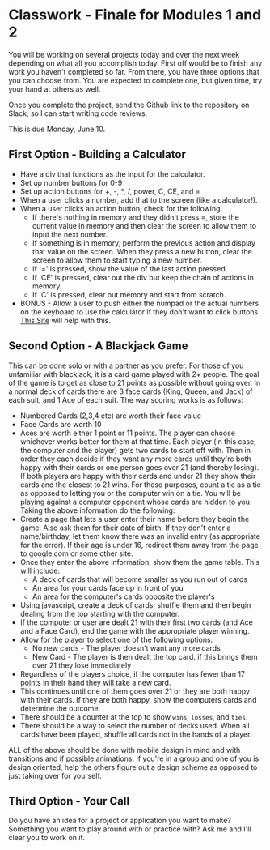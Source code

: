 # Classwork - Finale for Modules 1 and 2

You will be working on several projects today and over the next week depending on what all you accomplish today. First off would be to finish any work you haven't completed so far. From there, you have three options that you can choose from. You are expected to complete one, but given time, try your hand at others as well.

Once you complete the project, send the Github link to the repository on Slack, so I can start writing code reviews.

This is due Monday, June 10.

## First Option - Building a Calculator

- Have a div that functions as the input for the calculator.
- Set up number buttons for 0-9
- Set up action buttons for +, -, \*, /, power, C, CE, and =
- When a user clicks a number, add that to the screen (like a calculator!).
- When a user clicks an action button, check for the following:
  - If there's nothing in memory and they didn't press =, store the current value in memory and then clear the screen to allow them to input the next number.
  - If something is in memory, perform the previous action and display that value on the screen. When they press a new button, clear the screen to allow them to start typing a new number.
  - If '=' is pressed, show the value of the last action pressed.
  - If 'CE' is pressed, clear out the div but keep the chain of actions in memory.
  - If 'C' is pressed, clear out memory and start from scratch.
- BONUS - Allow a user to push either the numpad or the actual numbers on the keyboard to use the calculator if they don't want to click buttons. [This Site](https://keycode.info/) will help with this.

## Second Option - A Blackjack Game

This can be done solo or with a partner as you prefer. For those of you unfamiliar with blackjack, it is a card game played with 2+ people. The goal of the game is to get as close to 21 points as possible without going over. In a normal deck of cards there are 3 face cards (King, Queen, and Jack) of each suit, and 1 Ace of each suit. The way scoring works is as follows:

- Numbered Cards (2,3,4 etc) are worth their face value
- Face Cards are worth 10
- Aces are worth either 1 point or 11 points. The player can choose whichever works better for them at that time.
  Each player (in this case, the computer and the player) gets two cards to start off with. Then in order they each decide if they want any more cards until they're both happy with their cards or one person goes over 21 (and thereby losing). If both players are happy with their cards and under 21 they show their cards and the closest to 21 wins. For these purposes, count a tie as a tie as opposed to letting you or the computer win on a tie. You will be playing against a computer opponent whose cards are hidden to you. Taking the above information do the following:
- Create a page that lets a user enter their name before they begin the game. Also ask them for their date of birth. If they don't enter a name/birthday, let them know there was an invalid entry (as appropriate for the error). If their age is under 16, redirect them away from the page to google.com or some other site.
- Once they enter the above information, show them the game table. This will include:
  - A deck of cards that will become smaller as you run out of cards
  - An area for your cards face up in front of you
  - An area for the computer's cards opposite the player's
- Using javascript, create a deck of cards, shuffle them and then begin dealing from the top starting with the computer.
- If the computer or user are dealt 21 with their first two cards (and Ace and a Face Card), end the game with the appropriate player winning.
- Allow for the player to select one of the following options:
  - No new cards - The player doesn't want any more cards
  - New Card - The player is then dealt the top card. if this brings them over 21 they lose immediately
- Regardless of the players choice, if the computer has fewer than 17 points in their hand they will take a new card.
- This continues until one of them goes over 21 or they are both happy with their cards. If they are both happy, show the computers cards and determine the outcome.
- There should be a counter at the top to show `wins`, `losses`, and `ties`.
- There should be a way to select the number of decks used. When all cards have been played, shuffle all cards not in the hands of a player.

ALL of the above should be done with mobile design in mind and with transitions and if possible animations. If you're in a group and one of you is design oriented, help the others figure out a design scheme as opposed to just taking over for yourself.

## Third Option - Your Call

Do you have an idea for a project or application you want to make? Something you want to play around with or practice with? Ask me and I'll clear you to work on it.